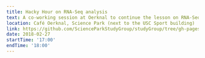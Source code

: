 ```yaml
---
title: Hacky Hour on RNA-Seq analysis
text: A co-working session at Oerknal to continue the lesson on RNA-Seq analysis.
location: Café Oerknal, Science Park (next to the USC Sport building)
link: https://github.com/ScienceParkStudyGroup/studyGroup/tree/gh-pages/lessons/20180220_RNA-Seq_Max_and_Fred
date: 2018-02-27
startTime: '17:00'
endTime: '18:00'
---
```

